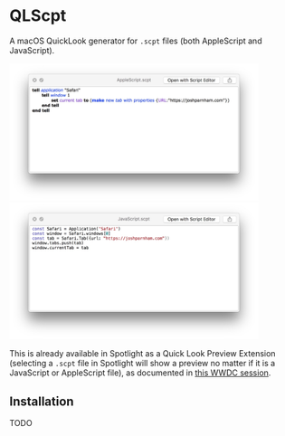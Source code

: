 # QLScpt

A macOS QuickLook generator for `.scpt` files (both AppleScript and JavaScript).

<img src="Screenshots/AppleScript.jpg?raw=true" width="440px" alt="Quick Looking an AppleScript scpt file"/> <img src="Screenshots/JavaScript.jpg?raw=true" width="440px" alt="Quick Looking a JavaScript scpt file"/>

This is already available in Spotlight as a Quick Look Preview Extension (selecting a `.scpt` file in Spotlight will show a preview no matter if it is a JavaScript or AppleScript file), as documented in [this WWDC session](https://developer.apple.com/videos/play/wwdc2017/231/?time=817).

## Installation

TODO
